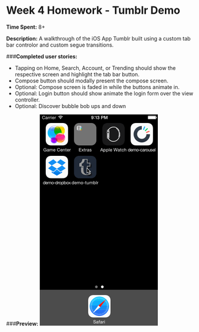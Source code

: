 # Week 4 Homework - Tumblr Demo

**Time Spent:** 8+

**Description:** A walkthrough of the iOS App Tumblr built using a custom tab bar controlor and custom segue transitions.

###**Completed user stories:**
- Tapping on Home, Search, Account, or Trending should show the respective screen and highlight the tab bar button.
- Compose button should modally present the compose screen.
- Optional: Compose screen is faded in while the buttons animate in.
- Optional: Login button should show animate the login form over the view controller.
- Optional: Discover bubble bob ups and down

###**Preview:**
<img src="https://github.com/designbisch/demo-tumblr/blob/master/demo-tumblr.gif?raw=true"></img>

